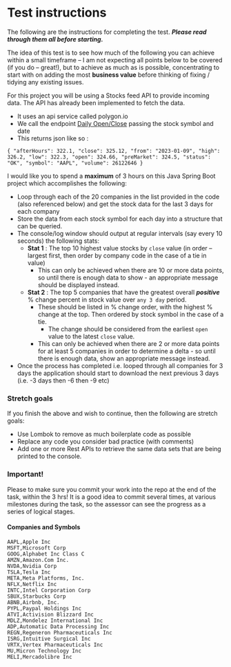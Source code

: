 

# Test instructions #

The following are the instructions for completing the test.  ***Please read through them all before starting.***

The idea of this test is to see how much of the following you can achieve within a small timeframe – I am not expecting all points below to be covered (if you do – great!), but to achieve as much as is possible, concentrating to start with on adding the most **business value** before thinking of fixing / tidying any existing issues. 

For this project you will be using a Stocks feed API to provide incoming data. The API has already been implemented to fetch the data.  
- It uses an api service called polygon.io
- We call the endpoint [Daily Open/Close](https://polygon.io/docs/stocks/get_v1_open-close__stocksticker___date) passing the stock symbol and date
- This returns json like so : 

`{
"afterHours": 322.1,
"close": 325.12,
"from": "2023-01-09",
"high": 326.2,
"low": 322.3,
"open": 324.66,
"preMarket": 324.5,
"status": "OK",
"symbol": "AAPL",
"volume": 26122646
}`

I would like you to spend a **maximum** of 3 hours on this Java Spring Boot project which accomplishes the following:

 - Loop through each of the 20 companies in the list provided in the code (also referenced below) and get the stock data for the last 3 days for each company
 - Store the data from each stock symbol for each day into a structure that can be queried. 
 - The console/log window should output at regular intervals (say every 10 seconds) the following stats: 
	 - **Stat 1** : The top 10 highest value stocks by `close` value (in order – largest first, then order by company code in the case of a tie in value)
		 - This can only be achieved when there are 10 or more data points, so until there is enough data to show - an appropriate message should be displayed instead.
	 - **Stat 2** : The top 5 companies that have the greatest overall ***positive*** % change percent in stock value over `any 3 day` period.  
		 - These should be listed in % change order, with the highest % change at the top.  Then ordered by stock symbol in the case of a tie.
           - The change should be considered from the earliest `open` value to the latest `close` value.		 
		 - This can only be achieved when there are 2 or more data points for at least 5 companies in order to determine a delta - so until there is enough data, show an appropriate message instead.
 - Once the process has completed i.e. looped through all companies for 3 days the application should start to download the next previous 3 days (i.e. -3 days then -6 then -9 etc)
 

### Stretch goals 
If you finish the above and wish to continue, then the following are stretch goals:

- Use Lombok to remove as much boilerplate code as possible
- Replace any code you consider bad practice (with comments)
- Add one or more Rest APIs to retrieve the same data sets that are being printed to the console.

### Important!
Please to make sure you commit your work into the repo at the end of the task, within the 3 hrs!  It is a good idea to commit several times, at various milestones during the task, so the assessor can see the progress as a series of logical stages.

#### Companies and Symbols

```csv
AAPL,Apple Inc
MSFT,Microsoft Corp
GOOG,Alphabet Inc Class C
AMZN,Amazon.Com Inc.
NVDA,Nvidia Corp
TSLA,Tesla Inc
META,Meta Platforms, Inc.
NFLX,Netflix Inc
INTC,Intel Corporation Corp
SBUX,Starbucks Corp
ABNB,Airbnb, Inc.
PYPL,Paypal Holdings Inc
ATVI,Activision Blizzard Inc
MDLZ,Mondelez International Inc
ADP,Automatic Data Processing Inc
REGN,Regeneron Pharmaceuticals Inc
ISRG,Intuitive Surgical Inc
VRTX,Vertex Pharmaceuticals Inc
MU,Micron Technology Inc
MELI,Mercadolibre Inc
```